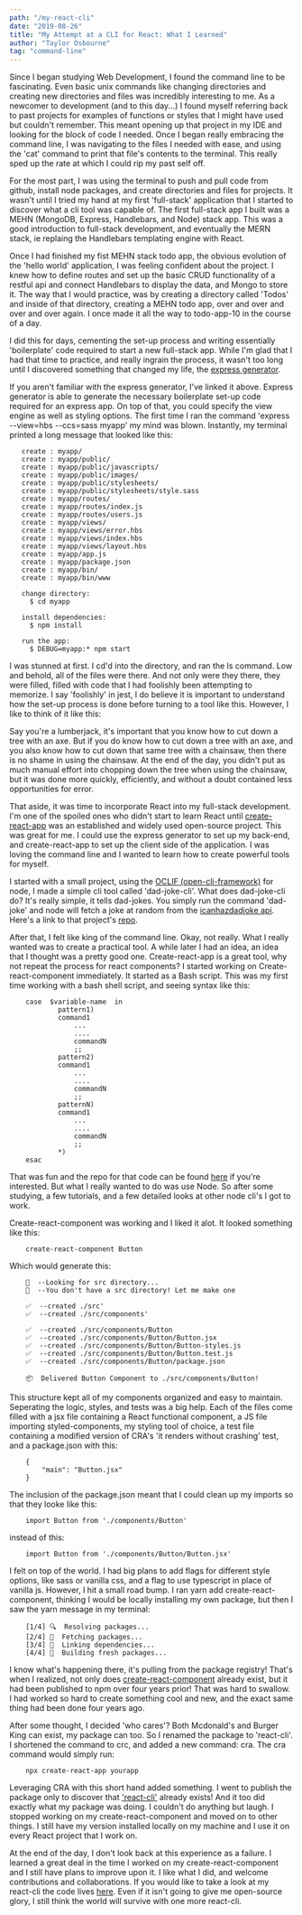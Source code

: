 ```yaml
---
path: "/my-react-cli"
date: "2019-08-26"
title: "My Attempt at a CLI for React: What I Learned"
author: "Taylor Osbourne"
tag: "command-line"
---
```


Since I began studying Web Development, I found the command line to be fascinating.  Even basic unix commands like changing directories and creating new directories and files was incredibly interesting to me.  As a newcomer to development (and to this day...) I found myself referring back to past projects for examples of functions or styles that I might have used but couldn't remember.  This meant opening up that project in my IDE and looking for the block of code I needed.  Once I began really embracing the command line, I was navigating to the files I needed with ease, and using the 'cat' command to print that file's contents to the terminal.  This really sped up the rate at which I could rip my past self off.  

For the most part, I was using the terminal to push and pull code from github, install node packages, and create directories and files for projects.  It wasn't until I tried my hand at my first 'full-stack' application that I started to discover what a cli tool was capable of.  The first full-stack app I built was a MEHN (MongoDB, Express, Handlebars, and Node) stack app.  This was a good introduction to full-stack development, and eventually the MERN stack, ie replaing the Handlebars templating engine with React.

Once I had finished my fist MEHN stack todo app, the obvious evolution of the 'hello world' application, I was feeling confident about the project.  I knew how to define routes and set up the basic CRUD functionality of a restful api and connect Handlebars to display the data, and Mongo to store it.  The way that I would practice, was by creating a directory called 'Todos' and inside of that directory, creating a MEHN todo app, over and over and over and over again.  I once made it all the way to todo-app-10 in the course of a day.  

I did this for days, cementing the set-up process and writing essentially 'boilerplate' code required to start a new full-stack app.  While I'm glad that I had that time to practice, and really ingrain the process, it wasn't too long until I discovered something that changed my life, the [express generator](https://expressjs.com/en/starter/generator.html).

If you aren't familiar with the express generator, I've linked it above.  Express generator is able to generate the necessary boilerplate set-up code required for an express app.  On top of that, you could specify the view engine as well as styling options.  The first time I ran the command 'express --view=hbs --ccs=sass myapp' my mind was blown.  Instantly, my terminal printed a long message that looked like this:

```
   create : myapp/
   create : myapp/public/
   create : myapp/public/javascripts/
   create : myapp/public/images/
   create : myapp/public/stylesheets/
   create : myapp/public/stylesheets/style.sass
   create : myapp/routes/
   create : myapp/routes/index.js
   create : myapp/routes/users.js
   create : myapp/views/
   create : myapp/views/error.hbs
   create : myapp/views/index.hbs
   create : myapp/views/layout.hbs
   create : myapp/app.js
   create : myapp/package.json
   create : myapp/bin/
   create : myapp/bin/www

   change directory:
     $ cd myapp

   install dependencies:
     $ npm install

   run the app:
     $ DEBUG=myapp:* npm start
```

I was stunned at first.  I cd'd into the directory, and ran the ls command.  Low and behold, all of the files were there.  And not only were they there, they were filled, filled with code that I had foolishly been attempting to memorize.  I say 'foolishly' in jest, I do believe it is important to understand how the set-up process is done before turning to a tool like this.  However, I like to think of it like this:  

Say you're a lumberjack, it's important that you know how to cut down a tree with an axe.  But if you do know how to cut down a tree with an axe, and you also know how to cut down that same tree with a chainsaw, then there is no shame in using the chainsaw.  At the end of the day, you didn't put as much manual effort into chopping down the tree when using the chainsaw, but it was done more quickly, efficiently, and without a doubt contained less opportunities for error.

That aside, it was time to incorporate React into my full-stack development.  I'm one of the spoiled ones who didn't start to learn React until [create-react-app](https://create-react-app.dev/) was an established and widely used open-source project.  This was great for me.  I could use the express generator to set up my back-end, and create-react-app to set up the client side of the application.  I was loving the command line and I wanted to learn how to create powerful tools for myself.

I started with a small project, using the [OCLIF (open-cli-framework)](https://oclif.io/) for node, I made a simple cli tool called 'dad-joke-cli'.  What does dad-joke-cli do?  It's really simple, it tells dad-jokes.  You simply run the command 'dad-joke' and node will fetch a joke at random from the [icanhazdadjoke api](https://icanhazdadjoke.com/).  Here's a link to that project's [repo](https://github.com/taylorosbourne/dad-joke).

After that, I felt like king of the command line.  Okay, not really.  What I really wanted was to create a practical tool.  A while later I had an idea, an idea that I thought was a pretty good one.  Create-react-app is a great tool, why not repeat the process for react components?  I started working on Create-react-component immediately.  It started as a Bash script.  This was my first time working with a bash shell script, and seeing syntax like this:

```
    case  $variable-name  in
            pattern1)       
     		command1
                ...
                ....
                commandN
                ;;
            pattern2)
     		command1
                ...
                ....
                commandN
                ;;            
            patternN)       
     		command1
                ...
                ....
                commandN
                ;;
            *)              
    esac 
```

That was fun and the repo for that code can be found [here](https://github.com/taylorosbourne/create-react-component) if you're interested.  But what I really wanted to do was use Node.  So after some studying, a few tutorials, and a few detailed looks at other node cli's I got to work.

Create-react-component was working and I liked it alot.  It looked something like this: 

```
    create-react-component Button 
```

Which would generate this:

```
    🔎  --Looking for src directory... 
    🔎  --You don't have a src directory! Let me make one

    ✅  --created ./src'
    ✅  --created ./src/components'

    ✅  --created ./src/components/Button
    ✅  --created ./src/components/Button/Button.jsx
    ✅  --created ./src/components/Button/Button-styles.js
    ✅  --created ./src/components/Button/Button.test.js
    ✅  --created ./src/components/Button/package.json
       
    📦  Delivered Button Component to ./src/components/Button!
```

This structure kept all of my components organized and easy to maintain.  Seperating the logic, styles, and tests was a big help.  Each of the files come filled with a jsx file containing a React functional component, a JS file importing styled-components, my styling tool of choice, a test file containing a modified version of CRA's 'it renders without crashing' test, and a package.json with this:

```
    {
        "main": "Button.jsx"
    }
```

The inclusion of the package.json meant that I could clean up my imports so that they looke like this:

```
    import Button from './components/Button'
```

instead of this:

```
    import Button from './components/Button/Button.jsx'
```

I felt on top of the world.  I had big plans to add flags for different style options, like sass or vanilla css, and a flag to use typescript in place of vanilla js.  However, I hit a small road bump.  I ran yarn add create-react-component, thinking I would be locally installing my own package, but then I saw the yarn message in my terminal:

```
    [1/4] 🔍  Resolving packages...
    [2/4] 🚚  Fetching packages...
    [3/4] 🔗  Linking dependencies...
    [4/4] 🔨  Building fresh packages...
```

I know what's happening there, it's pulling from the package registry!  That's when I realized, not only does [create-react-component](https://www.npmjs.com/package/create-react-component) already exist, but it had been published to npm over four years prior!  That was hard to swallow.  I had worked so hard to create something cool and new, and the exact same thing had been done four years ago.  

After some thought, I decided 'who cares'?  Both Mcdonald's and Burger King can exist, my package can too.  So I renamed the package to 'react-cli'.  I shortened the command to crc, and added a new command: cra.  The cra command would simply run:

```
    npx create-react-app yourapp
```

Leveraging CRA with this short hand added something.  I went to publish the package only to discover that ['react-cli'](https://www.npmjs.com/package/react-cli) already exists!  And it too did exactly what my package was doing.  I couldn't do anything but laugh.  I stopped working on my create-react-component and moved on to other things.  I still have my version installed locally on my machine and I use it on every React project that I work on.

At the end of the day, I don't look back at this experience as a failure.  I learned a great deal in the time I worked on my create-react-component and I still have plans to improve upon it.  I like what I did, and welcome contributions and collaborations.  If you would like to take a look at my react-cli the code lives [here](https://github.com/taylorosbourne/react-cli).  Even if it isn't going to give me open-source glory, I still think the world will survive with one more react-cli.